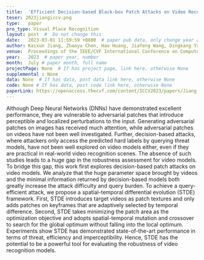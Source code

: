```yaml
---
title:  'Efficient Decision-based Black-box Patch Attacks on Video Recognition'  #  Paper title, covered by ''
teser: 2023jiangiccv.png
type:   paper
pro_type: Visual Place Recognition
layout: post  #  Do not change this
date:   2023-03-01 11:59:59 +0800  # paper pub data, only change year and month according to this format
author: Kaixun Jiang, Zhaoyu Chen, Hao Huang, Jiafeng Wang, Dingkang Yang, Bo Li, Yan Wang, Wenqiang Zhang # authors information
venue:  Proceedings of the IEEE/CVF International Conference on Computer Vision (ICCV) (CCF A) # Where it be, ICCV and CVPR remove IEEE Conference on,
year:   2023  # paper year, number
month:  July # paper month, full name
projectPage: None  # If has project page, link here, otherwise None
supplemental : None
data: None  # If has data, post data link here, otherwise None
code: None # If has data, post code link here, otherwise None
paperLink: https://openaccess.thecvf.com/content/ICCV2023/papers/Jiang_Efficient_Decision-based_Black-box_Patch_Attacks_on_Video_Recognition_ICCV_2023_paper.pdf # post paper pdf link here
---
```


Although Deep Neural Networks (DNNs) have demonstrated excellent performance, they are vulnerable to adversarial patches that introduce perceptible and localized perturbations to the input. Generating adversarial patches on images has received much attention, while adversarial patches on videos have not been well investigated. Further, decision-based attacks, where attackers only access the predicted hard labels by querying threat models, have not been well explored on video models either, even if they are practical in real-world video recognition scenes. The absence of such studies leads to a huge gap in the robustness assessment for video models. To bridge this gap, this work first explores decision-based patch attacks on video models. We analyze that the huge parameter space brought by videos and the minimal information returned by decision-based models both greatly increase the attack difficulty and query burden. To achieve a query-efficient attack, we propose a spatial-temporal differential evolution (STDE) framework. First, STDE introduces target videos as patch textures and only adds patches on keyframes that are adaptively selected by temporal difference. Second, STDE takes minimizing the patch area as the optimization objective and adopts spatial-temporal mutation and crossover to search for the global optimum without falling into the local optimum. Experiments show STDE has demonstrated state-of-the-art performance in terms of threat, efficiency and imperceptibility. Hence, STDE has the potential to be a powerful tool for evaluating the robustness of video recognition models.